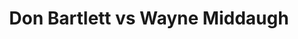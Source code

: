 ---
title: Don Bartlett vs Wayne Middaugh
player1:
  name: Bartlett, Don
  percent: 92
  wins: 1
  losses: 2
player2:
  name: Middaugh, Wayne
  percent: 85
  wins: 2
  losses: 1
games:
- player1:
    team: AB
    position: Lead
    percent: 88
    win: 1
    loss: 0
  player2:
    team: 'ON'
    position: Second
    percent: 75
    win: 0
    loss: 1
  event: Brier
  year: 1991
  draw: Round Robin(4)
  score: AB 6 - ON 4
- player1:
    team: AB
    position: Lead
    percent: 89
    win: 0
    loss: 1
  player2:
    team: 'ON'
    position: Second
    percent: 96
    win: 1
    loss: 0
  event: Brier
  year: 1992
  draw: Round Robin(1)
  score: ON 3 - AB 1
- player1:
    team: AB
    position: Lead
    percent: 99
    win: 0
    loss: 1
  player2:
    team: 'ON'
    position: Second
    percent: 87
    win: 1
    loss: 0
  event: Brier
  year: 1992
  draw: Playoff(18)
  score: ON 7 - AB 4
- player1:
    team: MAR
    position: Lead
    percent: 78
    win: 1
    loss: 0
  player2:
    team: MID
    position: Fourth
    percent: 88
    win: 0
    loss: 1
  event: Trials (Men)
  year: 1997
  draw: Round Robin(9)
  score: MAR 7 - MID 5
- player1:
    team: MAR
    position: Lead
    percent: 83
    win: 1
    loss: 0
  player2:
    team: MID
    position: Fourth
    percent: 84
    win: 0
    loss: 1
  event: Trials (Men)
  year: 2001
  draw: Round Robin(5)
  score: MAR 9 - MID 6
---